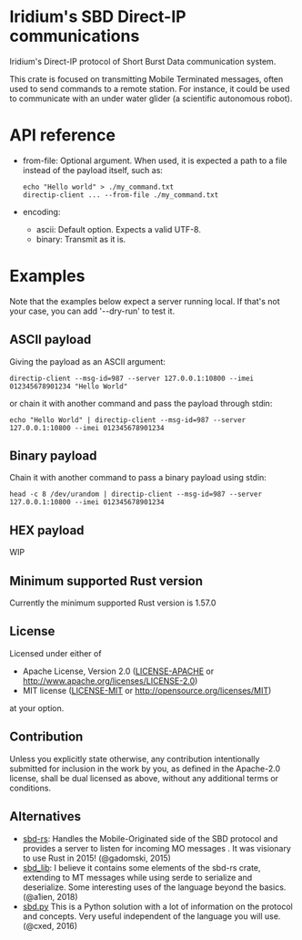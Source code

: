 # Iridium's SBD Direct-IP communications

Iridium's Direct-IP protocol of Short Burst Data communication system.

This crate is focused on transmitting Mobile Terminated messages, often used
to send commands to a remote station. For instance, it could be used to
communicate with an under water glider (a scientific autonomous robot).


# API reference

- from-file: Optional argument. When used, it is expected a path to a file
  instead of the payload itself, such as:
  ```text
  echo "Hello world" > ./my_command.txt
  directip-client ... --from-file ./my_command.txt
  ```

- encoding:
  - ascii: Default option. Expects a valid UTF-8.
  - binary: Transmit as it is.

# Examples

Note that the examples below expect a server running local. If that's not
your case, you can add '--dry-run' to test it.

## ASCII payload

Giving the payload as an ASCII argument:

```shell,no_run
directip-client --msg-id=987 --server 127.0.0.1:10800 --imei 012345678901234 "Hello World"
```

or chain it with another command and pass the payload through stdin:
```text
echo "Hello World" | directip-client --msg-id=987 --server 127.0.0.1:10800 --imei 012345678901234
```

## Binary payload

Chain it with another command to pass a binary payload using stdin:
```text
head -c 8 /dev/urandom | directip-client --msg-id=987 --server 127.0.0.1:10800 --imei 012345678901234
```

## HEX payload

WIP

## Minimum supported Rust version

Currently the minimum supported Rust version is 1.57.0

## License

Licensed under either of

* Apache License, Version 2.0
   ([LICENSE-APACHE](LICENSE-APACHE) or http://www.apache.org/licenses/LICENSE-2.0)
* MIT license
   ([LICENSE-MIT](LICENSE-MIT) or http://opensource.org/licenses/MIT)

at your option.

## Contribution

Unless you explicitly state otherwise, any contribution intentionally submitted
for inclusion in the work by you, as defined in the Apache-2.0 license, shall be
dual licensed as above, without any additional terms or conditions.

## Alternatives

* [sbd-rs](https://crates.io/crates/sbd): Handles the Mobile-Originated side
  of the SBD protocol and provides a server to listen for incoming MO messages
  . It was visionary to use Rust in 2015! (@gadomski, 2015)
* [sbd_lib](https://crates.io/crates/sbd_lib): I believe it contains some
  elements of the sbd-rs crate, extending to MT messages while using serde
  to serialize and deserialize. Some interesting uses of the language
  beyond the basics. (@a1ien, 2018)
* [sbd.py](https://xed.ch/project/isbd/) This is a Python solution with a lot
  of information on the protocol and concepts. Very useful independent of the
  language you will use. (@cxed, 2016)
